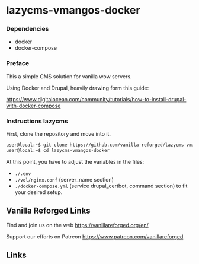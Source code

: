 # lazycms-vmangos-docker

### Dependencies

+ docker
+ docker-compose

### Preface

This a simple CMS solution for vanilla wow servers.

Using Docker and Drupal, heavily drawing form this guide:

https://www.digitalocean.com/community/tutorials/how-to-install-drupal-with-docker-compose

### Instructions lazycms

First, clone the repository and move into it.

```sh
user@local:~$ git clone https://github.com/vanilla-reforged/lazycms-vmangos-docker
user@local:~$ cd lazycms-vmangos-docker
```

At this point, you have to adjust the variables in the files:
- `./.env`
- `./vol/nginx.conf` (server_name section)
- `./docker-compose.yml` (service drupal_certbot, command section)
to fit your desired setup. 

## Vanilla Reforged Links

Find and join us on the web https://vanillareforged.org/en/

Support our efforts on Patreon https://www.patreon.com/vanillareforged

## Links

[vmangos]: https://github.com/vmangos/core
